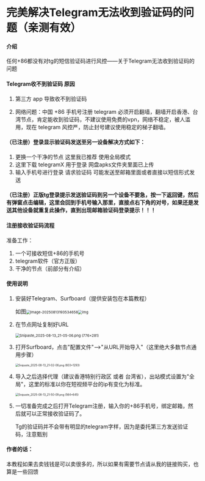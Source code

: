 # 完美解决Telegram无法收到验证码的问题（亲测有效）


#### 介绍

任何+86都没有对tg的短信验证码进行风控——关于Telegram无法收到验证码的问题

#### Telegram收不到验证码 原因

1. 第三方 app 导致收不到验证码

2. 网络问题：中国 +86 手机号注册 telegram 必须开启翻墙，翻墙开启香港、台湾节点，肯定能收到验证码，不建议使用免费的vpn，网络不稳定，被人滥用，现在 telegram 风控严，防止封号建议使用稳定的梯子翻墙。


#### （已注册）登录显示验证码发送至另一设备解决方式如下：
1.  更换一个干净的节点  这里我已推荐   使用全局模式
2.  这里下载  telegramX  用于登录   网盘apks文件夹里面已上传
3.  输入手机号进行登录    请求验证码  可能发送至邮箱里面或者直接以短信形式发送

####  （已注册）正版tg登录提示发送验证码到另一个设备不要急，按一下返回键，然后有弹窗点击编辑，这里会回到手机号输入那里，直接点右下角的对号，如果还是发送其他设备就重复此操作，直到出现邮箱验证码登录提示！！！

#### 注册接收验证码流程

准备工作：

1.  一个可接收短信+86的手机号
2.  telegram软件（官方正版）
3.  干净的节点（前部分有介绍）

#### 使用说明

1. 安装好Telegram、Surfboard（提供安装包在本篇教程）

   如图<img src="https://gitee.com/NeighborAngel/TelegramCode/raw/master/images/s.png" alt="image-20250813193534658" style="zoom: 67%;" /><img src="https://gitee.com/NeighborAngel/TelegramCode/raw/master/images/t.png" alt="img" style="zoom:67%;" />

   

2. 在节点网址复制好URL

   <img src="https://gitee.com/NeighborAngel/TelegramCode/raw/master/images/Snipaste_2025-08-13_21-05-06.png" alt="Snipaste_2025-08-13_21-05-06.png (776×281)" style="zoom:67%;" />

3. 打开Surfboard，点击"配置文件"-->"从URL开始导入"（这里绝大多数节点通用步骤）

   <img src="https://gitee.com/NeighborAngel/TelegramCode/raw/master/images/Snipaste_2025-08-13_21-02-06.png" alt="Snipaste_2025-08-13_21-02-06.png (603×1293)" style="zoom:50%;" />

4. 导入之后选择代理（建议香港特别行政区 或者 台湾省），出站模式设置为"全局"，这里的标准以你在短视频平台的ip有变化为标准。

   <img src="https://gitee.com/NeighborAngel/TelegramCode/raw/master/images/Snipaste_2025-08-13_21-50-09.png" alt="Snipaste_2025-08-13_21-50-09.png (564×645)" style="zoom:50%;" />

5. 一切准备完成之后打开Telegram注册，输入你的+86手机号，绑定邮箱，然后就可以正常接收验证码了。

   Tg的验证码并不会带有明显的telegram字样，因为是委托第三方发送验证码，注意甄别

#### 作者的话：

本教程如果去卖钱钱是可以卖很多的，所以如果有需要节点请从我的链接购买，也算是一些回馈
